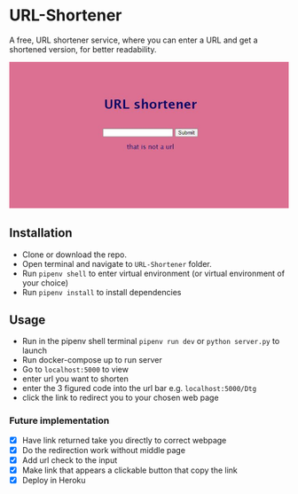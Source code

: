 # URL-Shortener

A free, URL shortener service, where you can enter a URL and get a shortened version, for better readability.

[![live website](readme-img.JPG)](https://shortererl.herokuapp.com/)

## Installation

* Clone or download the repo.
* Open terminal and navigate to `URL-Shortener` folder.
* Run `pipenv shell` to enter virtual environment (or virtual environment of your choice)
* Run `pipenv install` to install dependencies

## Usage
* Run in the pipenv shell terminal `pipenv run dev` or `python server.py` to launch
* Run docker-compose up to run server
* Go to `localhost:5000` to view  
* enter url you want to shorten
* enter the 3 figured code into the url bar e.g. `localhost:5000/Dtg`
* click the link to redirect you to your chosen web page

### Future implementation
- [x] Have link returned take you directly to correct webpage 
- [x] Do the redirection work without middle page
- [x] Add url check to the input
- [x] Make link that appears a clickable button that copy the link
- [x] Deploy in Heroku
